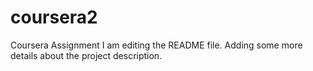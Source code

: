# coursera2
Coursera Assignment
I am editing the README file. Adding some more details about the project description.
